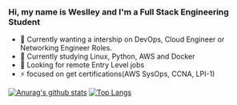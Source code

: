 ### Hi, my name is Weslley and I'm a Full Stack Engineering Student

- 🔭 Currently wanting a intership on DevOps, Cloud Engineer or Networking Engineer Roles.
- 🌱 Currently studying Linux, Python, AWS and Docker
- 👯 Looking for remote Entry Level jobs
- ⚡ focused on get certifications(AWS SysOps, CCNA, LPI-1)

[![Anurag's github stats](https://github-readme-stats.vercel.app/api?username=weslley-stein&show_icons=true&theme=radical)](https://github.com/anuraghazra/github-readme-stats)
[![Top Langs](https://github-readme-stats.vercel.app/api/top-langs/?username=weslley-stein&layout=compact&show_icons=true&theme=radical)](https://github.com/anuraghazra/github-readme-stats)

